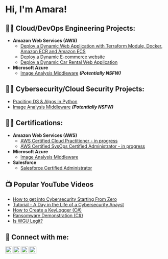 <h1>Hi, I'm Amara! </h1>

<h2>👨‍💻 Cloud/DevOps Engineering Projects:</h2>

- <b>Amazon Web Services (AWS)</b>
  - [Deploy a Dynamic Web Application with Terraform Module, Docker, Amazon ECR and Amazon ECS](https://github.com/joshmadakor1/Algorithms-Practice)
  - [Deploy a Dynamic E-commerce website](https://github.com/techwithamara/AWSDevOpsProject1)
  - [Deploy a Dynamic Car Rental Web Application](https://github.com/joshmadakor1/Algorithms-Practice)
- <b>Microsoft Azure</b>
  - [Image Analysis Middleware](https://github.com/joshmadakor1/4chan-Image-Analysis-Middleware-C964) <b><i>(Potentially NSFW)</b></i>

<h2>👨‍💻 Cybersecurity/Cloud Security Projects:</h2>

  - [Praciting DS & Algos in Python](https://github.com/joshmadakor1/Algorithms-Practice)
  - [Image Analysis Middleware](https://github.com/joshmadakor1/4chan-Image-Analysis-Middleware-C964) <b><i>(Potentially NSFW)</b></i>


<h2>👨‍💻 Certifications:</h2>

- <b>Amazon Web Services (AWS)</b>
  - [AWS Certified Cloud Practitioner - in progress](https://github.com/joshmadakor1/Algorithms-Practice)
  - [AWS Certified SysOps Certified Administrator - in progress](https://github.com/joshmadakor1/Algorithms-Practice)
- <b>Microsoft Azure</b>
  - [Image Analysis Middleware](https://github.com/joshmadakor1/4chan-Image-Analysis-Middleware-C964)
- <b>Salesforce</b>
  - [Salesforce Certified Administrator](https://github.com/joshmadakor1/4chan-Image-Analysis-Middleware-C964)

<h2>📺 Popular YouTube Videos</h2>

- [How to get into Cybersecurity Starting From Zero](https://www.youtube.com/watch?v=a83ASGn_V_s)
- [Tutorial - A Day in the Life of a Cybersecurity Anayst](https://www.youtube.com/watch?v=uHy3oM7NnoU)
- [How to Create a KeyLogger (C#)](https://www.youtube.com/watch?v=N-L9hklSlNk)
- [Ransomware Demonstration (C#)](https://www.youtube.com/watch?v=OfvdQeh79s0)
- [Is WGU Legit?](https://www.youtube.com/watch?v=E2MwRWxDBkA)

<h2> 🤳 Connect with me:</h2>

[<img align="left" alt="JoshMadakor | YouTube" width="22px" src="https://cdn.jsdelivr.net/npm/simple-icons@v3/icons/youtube.svg" />][youtube]
[<img align="left" alt="JoshMadakor | Twitter" width="22px" src="https://cdn.jsdelivr.net/npm/simple-icons@v3/icons/twitter.svg" />][twitter]
[<img align="left" alt="JoshMadakor | LinkedIn" width="22px" src="https://cdn.jsdelivr.net/npm/simple-icons@v3/icons/linkedin.svg" />][linkedin]
[<img align="left" alt="JoshMadakor | Instagram" width="22px" src="https://cdn.jsdelivr.net/npm/simple-icons@v3/icons/instagram.svg" />][instagram]

[twitter]: https://twitter.com/joshmadakor
[youtube]: https://www.youtube.com/c/joshmadakor
[instagram]: https://www.instagram.com/joshmadakor/
[linkedin]: https://linkedin.com/in/joshmadakor

<!--
**joshmadakor1/joshmadakor1** is a ✨ _special_ ✨ repository because its `README.md` (this file) appears on your GitHub profile.

Here are some ideas to get you started:

- 🔭 I’m currently working on ...
- 🌱 I’m currently learning ...
- 👯 I’m looking to collaborate on ...
- 🤔 I’m looking for help with ...
- 💬 Ask me about ...
- 📫 How to reach me: ...
- 😄 Pronouns: ...
- ⚡ Fun fact: ...
-->
